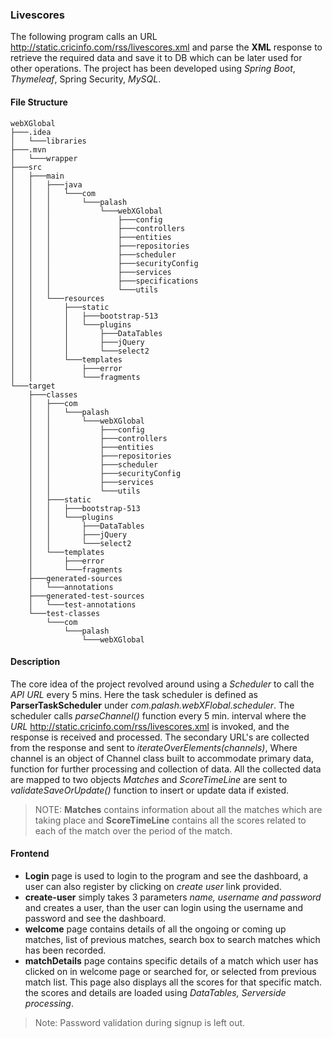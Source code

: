 ### Livescores
The following program calls an URL http://static.cricinfo.com/rss/livescores.xml and parse the **XML** response to retrieve the required data and save it to DB which can be later used for other operations.
The project has been developed using *Spring Boot*, *Thymeleaf*, Spring Security, *MySQL*. 

#### File Structure

```shell
webXGlobal
├───.idea
│   └───libraries
├───.mvn
│   └───wrapper
├───src
│   ├───main
│   │   ├───java
│   │   │   └───com
│   │   │       └───palash
│   │   │           └───webXGlobal
│   │   │               ├───config
│   │   │               ├───controllers
│   │   │               ├───entities
│   │   │               ├───repositories
│   │   │               ├───scheduler
│   │   │               ├───securityConfig
│   │   │               ├───services
│   │   │               ├───specifications
│   │   │               └───utils
│   │   └───resources
│   │       ├───static
│   │       │   ├───bootstrap-513
│   │       │   └───plugins
│   │       │       ├───DataTables
│   │       │       ├───jQuery
│   │       │       └───select2
│   │       └───templates
│   │           ├───error
│   │           └───fragments
└───target
    ├───classes
    │   ├───com
    │   │   └───palash
    │   │       └───webXGlobal
    │   │           ├───config
    │   │           ├───controllers
    │   │           ├───entities
    │   │           ├───repositories
    │   │           ├───scheduler
    │   │           ├───securityConfig
    │   │           ├───services
    │   │           └───utils
    │   ├───static
    │   │   ├───bootstrap-513
    │   │   └───plugins
    │   │       ├───DataTables
    │   │       ├───jQuery
    │   │       └───select2
    │   └───templates
    │       ├───error
    │       └───fragments
    ├───generated-sources
    │   └───annotations
    ├───generated-test-sources
    │   └───test-annotations
    └───test-classes
        └───com
            └───palash
                └───webXGlobal
```

#### Description
The core idea of the project revolved around using a *Scheduler* to call the *API URL* every 5 mins. Here the task scheduler is defined as **ParserTaskScheduler** under *com.palash.webXFlobal.scheduler*.
The scheduler calls *parseChannel()* function every 5 min. interval where the *URL* http://static.cricinfo.com/rss/livescores.xml is invoked, and the response is received and processed. The secondary URL's are collected from the response and sent to *iterateOverElements(channels)*, Where channel is an object of Channel class built to accommodate primary data, function for further processing and collection of data.
All the collected data are mapped to two objects *Matches* and *ScoreTimeLine* are sent to *validateSaveOrUpdate()* function to insert or update data if existed.

>NOTE: **Matches** contains information about all the matches which are taking place and **ScoreTimeLine** contains all the scores related to each of the match over the period of the match.

#### Frontend
* **Login** page is used to login to the program and see the dashboard, a user can also register by clicking on *create user* link provided.
* **create-user** simply takes 3 parameters *name, username and password* and creates a user, than the user can login using the username and password and see the dashboard.
* **welcome** page contains details of all the ongoing or coming up matches, list of previous matches, search box to search matches which has been recorded.
* **matchDetails** page contains specific details of a match which user has clicked on in welcome page or searched for, or selected from previous match list. This page also displays all the scores for that specific match. the scores and details are loaded using *DataTables, Serverside processing*.
 
>Note: Password validation during signup is left out.
